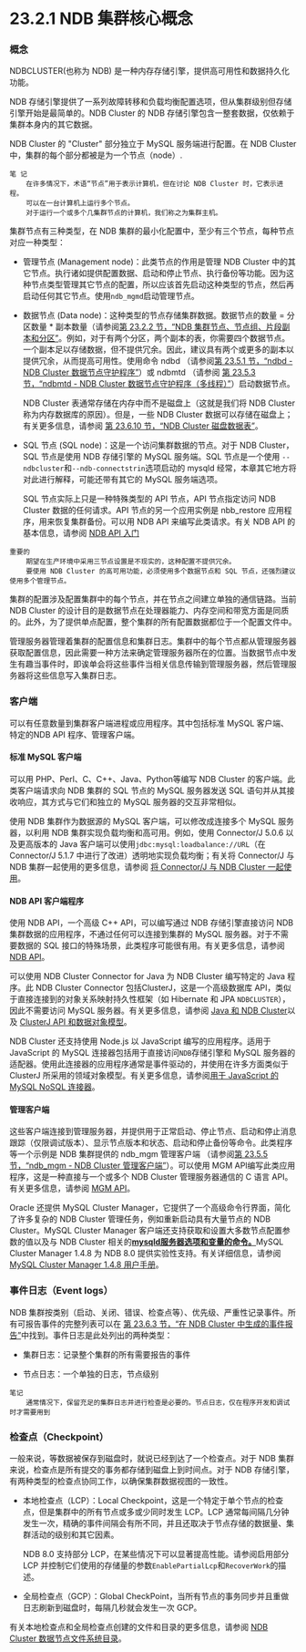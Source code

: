 # 23.2.1 NDB 集群核心概念

### 概念

NDBCLUSTER(也称为 NDB) 是一种内存存储引擎，提供高可用性和数据持久化功能。

NDB 存储引擎提供了一系列故障转移和负载均衡配置选项，但从集群级别但存储引擎开始是最简单的。NDB Cluster 的 NDB 存储引擎包含一整套数据，仅依赖于集群本身内的其它数据。

NDB Cluster 的 "Cluster" 部分独立于 MySQL 服务端进行配置。在 NDB Cluster 中，集群的每个部分都被是为一个节点（node）.

```textile
笔 记
    在许多情况下，术语“节点”用于表示计算机，但在讨论 NDB Cluster 时，它表示进程。
    可以在一台计算机上运行多个节点。
    对于运行一个或多个几集群节点的计算机，我们称之为集群主机。
```

集群节点有三种类型，在 NDB 集群的最小化配置中，至少有三个节点，每种节点对应一种类型：

+ 管理节点 (Management node)：此类节点的作用是管理 NDB Cluster 中的其它节点。执行诸如提供配置数据、启动和停止节点、执行备份等功能。因为这种节点类型管理其它节点的配置，所以应该首先启动这种类型的节点，然后再启动任何其它节点。使用`ndb_mgmd`启动管理节点。

+ 数据节点 (Data node)：这种类型的节点存储集群数据。数据节点的数量 = 分区数量 * 副本数量（请参阅[第 23.2.2 节，“NDB 集群节点、节点组、片段副本和分区”](https://dev.mysql.com/doc/refman/8.0/en/mysql-cluster-nodes-groups.html "23.2.2 NDB Cluster 节点、节点组、片段副本和分区")。例如，对于有两个分区，两个副本的表，你需要四个数据节点。一个副本足以存储数据，但不提供冗余。因此，建议具有两个或更多的副本以提供冗余，从而提高可用性。使用命令 ndbd （请参阅[第 23.5.1 节，“ndbd - NDB Cluster 数据节点守护程序”](https://dev.mysql.com/doc/refman/8.0/en/mysql-cluster-programs-ndbd.html "23.5.1 ndbd — NDB 集群数据节点守护进程")）或 ndbmtd （请参阅 [第 23.5.3 节，“ndbmtd - NDB Cluster 数据节点守护程序（多线程）”](https://dev.mysql.com/doc/refman/8.0/en/mysql-cluster-programs-ndbmtd.html "23.5.3 ndbmtd — NDB 集群数据节点守护进程（多线程）")）启动数据节点。
  
  NDB Cluster 表通常存储在内存中而不是磁盘上（这就是我们将 NDB Cluster 称为内存数据库的原因）。但是，一些 NDB Cluster 数据可以存储在磁盘上；有关更多信息，请参阅 [第 23.6.10 节，“NDB Cluster 磁盘数据表”](https://dev.mysql.com/doc/refman/8.0/en/mysql-cluster-disk-data.html "23.6.10 NDB Cluster 磁盘数据表")。

+ SQL 节点 (SQL node)：这是一个访问集群数据的节点。对于 NDB Cluster，SQL 节点是使用 NDB 存储引擎的 MySQL 服务端。SQL 节点是一个使用 `--ndbcluster`和`--ndb-connectstrin`选项启动的 mysqld 经常，本章其它地方将对此进行解释，可能还带有其它的 MySQL 服务端选项。
  
  SQL 节点实际上只是一种特殊类型的 API 节点，API 节点指定访问 NDB Cluster 数据的任何请求。API 节点的另一个应用实例是 nbb_restore 应用程序，用来恢复集群备份。可以用 NDB API 来编写此类请求。有关 NDB API 的基本信息，请参阅 [NDB API 入门](https://dev.mysql.com/doc/ndbapi/en/ndb-getting-started.html)

```textile
重要的
    期望在生产环境中采用三节点设置是不现实的，这种配置不提供冗余。
    要使用 NDB Cluster 的高可用功能，必须使用多个数据节点和 SQL 节点，还强烈建议使用多个管理节点。
```

集群的配置涉及配置集群中的每个节点，并在节点之间建立单独的通信链路。当前 NDB  Cluster 的设计目的是数据节点在处理器能力、内存空间和带宽方面是同质的。此外，为了提供单点配置，整个集群的所有配置数据都位于一个配置文件中。

管理服务器管理着集群的配置信息和集群日志。集群中的每个节点都从管理服务器获取配置信息，因此需要一种方法来确定管理服务器所在的位置。当数据节点中发生有趣当事件时，即诶单会将这些事件当相关信息传输到管理服务器，然后管理服务器将这些信息写入集群日志。

### 客户端

可以有任意数量到集群客户端进程或应用程序。其中包括标准 MySQL 客户端、特定的NDB API 程序、管理客户端。

#### 标准 MySQL 客户端

可以用 PHP、Perl、C、C++、Java、Python等编写 NDB Cluster 的客户端。此类客户端请求向 NDB 集群的 SQL 节点的 MySQL 服务器发送 SQL 语句并从其接收响应，其方式与它们和独立的 MySQL 服务器的交互非常相似。

使用 NDB 集群作为数据源的 MySQL 客户端，可以修改成连接多个 MySQL 服务器，以利用 NDB 集群实现负载均衡和高可用。例如，使用 Connector/J 5.0.6 以及更高版本的 Java 客户端可以使用`jdbc:mysql:loadbalance://URL`（在 Connector/J 5.1.7 中进行了改进）透明地实现负载均衡；有关将 Connector/J 与 NDB 集群一起使用的更多信息，请参阅 [将 Connector/J 与 NDB Cluster 一起使用](https://dev.mysql.com/doc/ndbapi/en/mccj-using-connectorj.html)。

#### NDB API 客户端程序

使用 NDB API，一个高级 C++ API，可以编写通过 NDB 存储引擎直接访问 NDB 集群数据的应用程序，不通过任何可以连接到集群的 MySQL 服务器。对于不需要数据的 SQL 接口的特殊场景，此类程序可能很有用。有关更多信息，请参阅 [NDB API](https://dev.mysql.com/doc/ndbapi/en/ndbapi.html)。

可以使用 NDB Cluster Connector for Java 为 NDB Cluster 编写特定的 Java 程序。此 NDB Cluster Connector 包括ClusterJ，这是一个高级数据库 API，类似于直接连接到的对象关系映射持久性框架（如 Hibernate 和 JPA `NDBCLUSTER`），因此不需要访问 MySQL 服务器。有关更多信息，请参阅 [Java 和 NDB Cluster](https://dev.mysql.com/doc/ndbapi/en/mccj-overview-java.html)以及 [ClusterJ API 和数据对象模型](https://dev.mysql.com/doc/ndbapi/en/mccj-overview-clusterj-object-models.html)。

NDB Cluster 还支持使用 Node.js 以 JavaScript 编写的应用程序。适用于 JavaScript 的 MySQL 连接器包括用于直接访问`NDB`存储引擎和 MySQL 服务器的适配器。使用此连接器的应用程序通常是事件驱动的，并使用在许多方面类似于 ClusterJ 所采用的领域对象模型。有关更多信息，请参阅[用于 JavaScript 的 MySQL NoSQL 连接器](https://dev.mysql.com/doc/ndbapi/en/ndb-nodejs.html)。  

#### 管理客户端

这些客户端连接到管理服务器，并提供用于正常启动、停止节点、启动和停止消息跟踪（仅限调试版本）、显示节点版本和状态、启动和停止备份等命令。此类程序等一个示例是 NDB 集群提供的 ndb_mgm 管理客户端 （请参阅[第 23.5.5 节，“ndb_mgm - NDB Cluster 管理客户端”](https://dev.mysql.com/doc/refman/8.0/en/mysql-cluster-programs-ndb-mgm.html "23.5.5 ndb_mgm — NDB 集群管理客户端")）。可以使用 MGM API编写此类应用程序，这是一种直接与一个或多个 NDB Cluster 管理服务器通信的 C 语言 API。有关更多信息，请参阅 [MGM API](https://dev.mysql.com/doc/ndbapi/en/mgm-api.html)。

Oracle 还提供 MySQL Cluster Manager，它提供了一个高级命令行界面，简化了许多复杂的 NDB Cluster 管理任务，例如重新启动具有大量节点的 NDB Cluster。MySQL Cluster Manager 客户端还支持获取和设置大多数节点配置参数的值以及与 NDB Cluster 相关的[**mysqld服务器选项和变量的命令。**](https://dev.mysql.com/doc/refman/8.0/en/mysqld.html "4.3.1 mysqld——MySQL 服务器")MySQL Cluster Manager 1.4.8 为 NDB 8.0 提供实验性支持。有关详细信息，请参阅[MySQL Cluster Manager 1.4.8 用户手册](https://dev.mysql.com/doc/mysql-cluster-manager/1.4/en/)。

### 事件日志（Event logs）

NDB 集群按类别（启动、关闭、错误、检查点等）、优先级、严重性记录事件。所有可报告事件的完整列表可以在 [第 23.6.3 节，“在 NDB Cluster 中生成的事件报告”](https://dev.mysql.com/doc/refman/8.0/en/mysql-cluster-event-reports.html "23.6.3 NDB Cluster 中生成的事件报告")中找到。事件日志是此处列出的两种类型：

+ 集群日志：记录整个集群的所有需要报告的事件

+ 节点日志：一个单独的日志，节点级别

```textile
笔记
    通常情况下，保留充足的集群日志并进行检查是必要的。节点日志，仅在程序开发和调试时才需要用到
```

### 检查点（Checkpoint）

一般来说，等数据被保存到磁盘时，就说已经到达了一个检查点。对于 NDB 集群来说，检查点是所有提交的事务都存储到磁盘上到时间点。对于 NDB 存储引擎，有两种类型的检查点协同工作，以确保集群数据视图的一致性。

+ 本地检查点（LCP）：Local Checkpoint，这是一个特定于单个节点的检查点，但是集群中的所有节点或多或少同时发生 LCP。LCP 通常每间隔几分钟发生一次，精确的事件间隔会有所不同，并且还取决于节点存储的数据量、集群活动的级别和其它因素。
  
  NDB 8.0 支持部分 LCP，在某些情况下可以显著提高性能。请参阅启用部分 LCP 并控制它们使用的存储量的参数`EnablePartialLcp`和`RecoverWork`的描述。

+ 全局检查点（GCP）：Global CheckPoint，当所有节点的事务同步并且重做日志刷新到磁盘时，每隔几秒就会发生一次 GCP。

有关本地检查点和全局检查点创建的文件和目录的更多信息，请参阅 [NDB Cluster 数据节点文件系统目录](https://dev.mysql.com/doc/ndb-internals/en/ndb-internals-ndbd-filesystemdir-files.html)。
